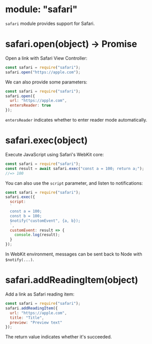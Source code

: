 # module: "safari"

`safari` module provides support for Safari.

# safari.open(object) -> Promise

Open a link with Safari View Controller:

```js
const safari = require("safari");
safari.open("https://apple.com");
```

We can also provide some parameters:

```js
const safari = require("safari");
safari.open({
  url: "https://apple.com",
  entersReader: true
});
```

`entersReader` indicates whether to enter reader mode automatically.

# safari.exec(object)

Execute JavaScript using Safari's WebKit core:

```js
const safari = require("safari");
const result = await safari.exec("const a = 100; return a;");
//=> 100
```

You can also use the `script` parameter, and listen to notifications:

```js
const safari = require("safari");
safari.exec({
  script:
  `
  const a = 100;
  const b = 100;
  $notify("customEvent", {a, b});
  `,
  customEvent: result => {
    console.log(result);
  }
});
```

In WebKit environment, messages can be sent back to Node with `$notify(...)`.

# safari.addReadingItem(object)

Add a link as Safari reading item:

```js
const safari = require("safari");
safari.addReadingItem({
  url: "https://apple.com",
  title: "Title",
  preview: "Preview text"
});
```

The return value indicates whether it's succeeded.